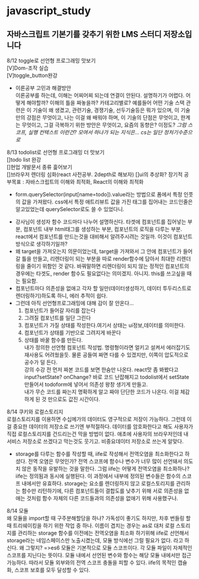 # javascript_study

## 자바스크립트 기본기를 갖추기 위한 LMS 스터디 저장소입니다

8/12 toggle로 선언형 프로그래밍 맛보기<br>
[V]Dom-조작 실습<br>
[V]toggle_button완강<br>

- 이론공부 고민과 해결방안<br>
  이론공부를 하는데, 이해는 어찌어찌 되는데 연결이 안된다. 설명하기가 어렵다. 어떻게 해야할까? 이해의 틀을 짜놓을까? 카테고리별로?
  예를들어 어떤 기술 스택 관련은
  이 기술이 왜 생겼고, 관련기술, 경쟁기술, 선두기술등은 뭐가 있으며, 이 기술만의 강점은 무엇이고, 나는 이걸 왜 배워야 하며,
  이 기술의 단점은 무엇이고, 한계는 무엇이고, 그걸 극복하기 위한 방안은 무엇이고, 요즘의 동향은? 이정도?
  <i>그럼 스코프, 실행 컨텍스트 이런건?
  모여서 하나가 되는 지식은...
  cs는 일단 정처기수준으로</i>

8/13 todolist로 선언형 프로그래밍 더 맛보기<br>
[]todo list 완강 <br>
[]현업 개발문서 종류 흝어보기<br>
[]브라우저 렌더링 심화(react 사전공부. 2depth로 해보자)
[]ui의 추상화?
장기적 공부목표 : 자바스크립트의 이해와 최적화, React의 이해와 최적화<br>

- form.querySelector(input[name=todo]).value라는 방법으로 폼에서 특정 인풋의 값을 가져왔다. css에서 특정 애트리뷰트 값을 가진 태그를 집어내는 코드인줄은 알고있었는데 querySelector로도 쓸 수 있었다니.

* 강사님이 생성자 함수 코드마다 나누어 설명하신다. 타겟에 컴포넌트를 집어넣는 부분, 컴포넌트 내부 html태그를 생성하는 부분, 컴포넌트의 로직을 다루는 부분. react에서 컴포넌트를 만드는것을 대비해서 알려주시려는 것일까. 이것이 컴포넌트 방식으로 생각하기일까?
* 왜 target을 가져오는지 의문이었는데, target을 가져와서 그 안에 컴포넌트가 들어갈 틀을 만들고, 리렌더링이 되는 부분을 따로 render함수에 담아서 최대한 리렌더링을 줄이기 위함인 것 같다. 바꿔말하면 리렌더링이 되지 않는 정적인 컴포넌트의 경우에는 타겟도, render 함수도 필요없다는 의미겠지. 아니지. this를 쓰고싶을 때는 필요함.
* 컴포넌트마다 의존성을 없애고 각자 할 일만(데이터생성하기, 데이터 투두리스트로 렌더링하기)하도록 하니, 에러 추적이 쉽다.
* 그런데 아직 선언형프로그래밍에 대해 감이 잘 안온다...<br>
  1. 컴포넌트가 들어갈 자리를 잡는다
  2. 그려질 컴포넌트를 일단 그린다
  3. 컴포넌트가 가질 상태를 작성한다.여기서 상태는 ui정보,데이터를 의미한다.
  4. 컴포넌트가 상태를 기반으로 그려지게 바꾼다
  5. 상태를 바꿀 함수를 만든다.<br>
     내가 정의한 선언형 컴포넌트 작성법.
     명령형이라면 얼키고 설켜서 에러잡기도 재사용도 어려웠을듯. 물론 공들여 짜면 다를 수 있겠지만,
     이쪽이 압도적으로 공수가 덜 든다. <br>
     강의 수강 전 먼저 짜본 코드를 보면 한숨만 나온다. react맛 좀 봐봤다고 input?setState? onChange? 바로 코드 난잡해지고 todolist에서 setState만들어서 todoform에 넣어서 의존성 왕창 생기게 만들고. <br>내가 무슨 코드를 짜는지 명확하게 알고 짜야 단단한 코드가 나온다. 이걸 체감하게 된 것 만으로도 값진 시간이다.

8/14 쿠키와 로컬스토리지<br>
로컬스토리지를 이용하면 수십메가의 데이터도 영구적으로 저장이 가능하다. 그런데 이걸 중요한 데이터의 저장소로 쓰기엔 부적절하다. 데이터를 암호화한다고 해도 사용자가 직접 로컬스토리지를 건드리는건 막을 방법이 없다. 애초에 사용자의 브라우저인데 내 서비스 저장소로 쓰겠다고 막는것도 웃기고. 비중요데이터 저장소로 쓰는게 알맞다.

- storage를 다루는 함수를 작성할 때, iife로 작성해서 전역오염을 최소화한다고 하셨다. 전역 오염은 무엇인가? 전역 스코프에 함수나 변수가 너무 많이 선언돼서 의도치 않은 동작을 유발하는 것을 말한다.
  그럼 iife는 어떻게 전역오염을 최소화하나?
  iife는 정의됨과 동시에 실행된다. 이 과정에서 내부에 정의된 변수들은 함수의 스코프 내에서만 유효하다. storage는 요소를 렌더링하지 않고 로컬스토리지를 관리하는 함수만 리턴하기에, 다른 컴포넌트들이 결합도를 낮추기 위해 서로 의존성을 없애는 것처럼 함수 자체의 다른 코드들과의 의존성을 없애기 위해 사용했구나.

8/14 모듈<br>
왜 모듈을 import할 때 구주분해할당을 하나? 가독성이 좋기도 하지만, 차후 번들링 할 때 트리쉐이킹을 하기 위한 작업 중 하나. 이름이 겹치는 경우는 as로 대처
로컬 스토리지를 관리하는 storage 함수를 이전에는 전역오염을 최소화 하기위해 iife로 선언해서 storage라는 네임스페이스만 노출시켰는데, 모듈 방식에선 그럴 필요가 없다. 라고 하신다.
왜 그렇지?
=>es6 모듈은 기본적으로 모듈 스코프이다. 각 모듈 파일이 자체적인 스코프를 지닌다는 뜻이다.
모듈 내에서 선언된 변수와 함수는 해당 모듈 내에서만 접근 가능하다. 따라서 모듈 외부와의 전역 스코프 충돌을 피할 수 있다. iife의 목적인 캡슐화, 스코프 보호를 모두 달성할 수 있다.
